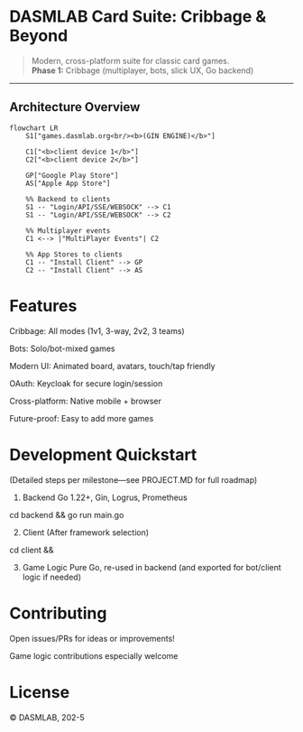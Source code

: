 # DASMLAB Card Suite: Cribbage & Beyond

> Modern, cross-platform suite for classic card games.  
> **Phase 1:** Cribbage (multiplayer, bots, slick UX, Go backend)

---

## Architecture Overview

```mermaid
flowchart LR
    S1["games.dasmlab.org<br/><b>(GIN ENGINE)</b>"]

    C1["<b>client device 1</b>"]
    C2["<b>client device 2</b>"]

    GP["Google Play Store"]
    AS["Apple App Store"]

    %% Backend to clients
    S1 -- "Login/API/SSE/WEBSOCK" --> C1
    S1 -- "Login/API/SSE/WEBSOCK" --> C2

    %% Multiplayer events
    C1 <--> |"MultiPlayer Events"| C2

    %% App Stores to clients
    C1 -- "Install Client" --> GP
    C2 -- "Install Client" --> AS

```
# Features

Cribbage: All modes (1v1, 3-way, 2v2, 3 teams)

Bots: Solo/bot-mixed games

Modern UI: Animated board, avatars, touch/tap friendly

OAuth: Keycloak for secure login/session

Cross-platform: Native mobile + browser

Future-proof: Easy to add more games

# Development Quickstart
(Detailed steps per milestone—see PROJECT.MD for full roadmap)

1. Backend
Go 1.22+, Gin, Logrus, Prometheus

cd backend && go run main.go

2. Client
(After framework selection)

cd client && <build commands for target platform>

3. Game Logic
Pure Go, re-used in backend (and exported for bot/client logic if needed)

# Contributing
Open issues/PRs for ideas or improvements!

Game logic contributions especially welcome

# License
© DASMLAB, 202-5


